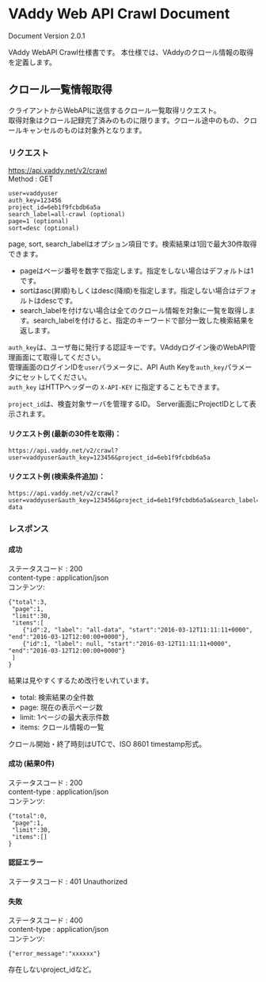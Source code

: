 VAddy Web API Crawl Document
============================

Document Version 2.0.1  

VAddy WebAPI Crawl仕様書です。
本仕様では、VAddyのクロール情報の取得を定義します。

## クロール一覧情報取得
クライアントからWebAPIに送信するクロール一覧取得リクエスト。  
取得対象はクロール記録完了済みのものに限ります。クロール途中のもの、クロールキャンセルのものは対象外となります。


### リクエスト
https://api.vaddy.net/v2/crawl  
Method : GET  

    user=vaddyuser
    auth_key=123456
    project_id=6eb1f9fcbdb6a5a
    search_label=all-crawl (optional)
    page=1 (optional)
    sort=desc (optional)

page, sort, search_labelはオプション項目です。検索結果は1回で最大30件取得できます。  

- pageはページ番号を数字で指定します。指定をしない場合はデフォルトは1です。  
- sortはasc(昇順)もしくはdesc(降順)を指定します。指定しない場合はデフォルトはdescです。
- search_labelを付けない場合は全てのクロール情報を対象に一覧を取得します。search_labelを付けると、指定のキーワードで部分一致した検索結果を返します。

`auth_key`は、ユーザ毎に発行する認証キーです。VAddyログイン後のWebAPI管理画面にて取得してください。  
管理画面のログインIDを`user`パラメータに、API Auth Keyを`auth_key`パラメータにセットしてください。  
`auth_key` はHTTPヘッダーの `X-API-KEY` に指定することもできます。

`project_id`は、検査対象サーバを管理するID。 Server画面にProjectIDとして表示されます。

#### リクエスト例 (最新の30件を取得)：

    https://api.vaddy.net/v2/crawl?user=vaddyuser&auth_key=123456&project_id=6eb1f9fcbdb6a5a

#### リクエスト例 (検索条件追加)：

    https://api.vaddy.net/v2/crawl?user=vaddyuser&auth_key=123456&project_id=6eb1f9fcbdb6a5a&search_label=all-data


### レスポンス
#### 成功
ステータスコード : 200  
content-type  : application/json  
コンテンツ:

    {"total":3,
     "page":1,
     "limit":30,
     "items":[
        {"id":2, "label": "all-data", "start":"2016-03-12T11:11:11+0000", "end":"2016-03-12T12:00:00+0000"},
        {"id":1, "label": null, "start":"2016-03-12T11:11:11+0000", "end":"2016-03-12T12:00:00+0000"}
     ]
    }

結果は見やすくするため改行をいれています。

- total: 検索結果の全件数
- page: 現在の表示ページ数
- limit: 1ページの最大表示件数
- items: クロール情報の一覧

クロール開始・終了時刻はUTCで、ISO 8601 timestamp形式。


#### 成功 (結果0件)
ステータスコード : 200  
content-type  : application/json  
コンテンツ:

    {"total":0,
     "page":1,
     "limit":30,
     "items":[]
    }


#### 認証エラー
ステータスコード : 401  Unauthorized  

#### 失敗
ステータスコード : 400  
content-type  : application/json  
コンテンツ:

    {"error_message":"xxxxxx"}


存在しないproject_idなど。
